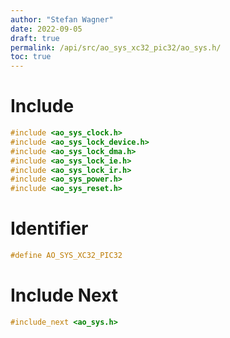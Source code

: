 ```yaml
---
author: "Stefan Wagner"
date: 2022-09-05
draft: true
permalink: /api/src/ao_sys_xc32_pic32/ao_sys.h/
toc: true
---
```


# Include

```c
#include <ao_sys_clock.h>
#include <ao_sys_lock_device.h>
#include <ao_sys_lock_dma.h>
#include <ao_sys_lock_ie.h>
#include <ao_sys_lock_ir.h>
#include <ao_sys_power.h>
#include <ao_sys_reset.h>
```

# Identifier

```c
#define AO_SYS_XC32_PIC32
```

# Include Next

```c
#include_next <ao_sys.h>
```

